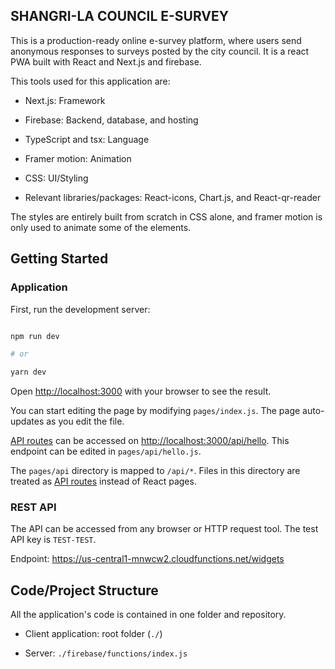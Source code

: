 
## SHANGRI-LA COUNCIL E-SURVEY

  

This is a production-ready online e-survey platform, where users send anonymous responses to surveys posted by the city council. It is a react PWA built with React and Next.js and firebase.
  

This tools used for this application are:

  

- Next.js: Framework

- Firebase: Backend, database, and hosting

- TypeScript and tsx: Language

- Framer motion: Animation

- CSS: UI/Styling

- Relevant libraries/packages: React-icons, Chart.js, and React-qr-reader

  

The styles are entirely built from scratch in CSS alone, and framer motion is only used to animate some of the elements.

  

## Getting Started

  
### Application

First, run the development server:

  

```bash

npm run dev

# or

yarn dev

```

  

Open [http://localhost:3000](http://localhost:3000) with your browser to see the result.

  

You can start editing the page by modifying `pages/index.js`. The page auto-updates as you edit the file.

  

[API routes](https://nextjs.org/docs/api-routes/introduction) can be accessed on [http://localhost:3000/api/hello](http://localhost:3000/api/hello). This endpoint can be edited in `pages/api/hello.js`.

  

The `pages/api` directory is mapped to `/api/*`. Files in this directory are treated as [API routes](https://nextjs.org/docs/api-routes/introduction) instead of React pages.


### REST API

The API can be accessed from any browser or HTTP request tool.  The test API key is `TEST-TEST`.

Endpoint: https://us-central1-mnwcw2.cloudfunctions.net/widgets 



## Code/Project Structure

All the application's code is contained in one folder and repository.

 - Client application: root folder (`./`) 
 
 - Server:   `./firebase/functions/index.js`
